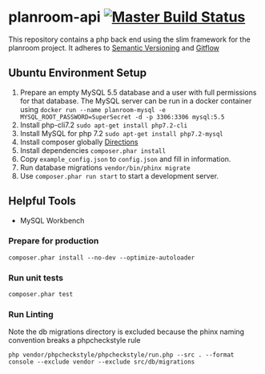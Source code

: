 # planroom-api [![Master Build Status](https://travis-ci.org/mjsmith11/planroom-api.svg?branch=master)](https://travis-ci.org/mjsmith11/planroom-api)

This repository contains a php back end using the slim framework for the planroom project.
It adheres to [Semantic Versioning](https://semver.org/) and [Gitflow](https://www.atlassian.com/git/tutorials/comparing-workflows/gitflow-workflow)

## Ubuntu Environment Setup
1. Prepare an empty MySQL 5.5 database and a user with full permissions for that database. The MySQL server can be run in a docker container using `docker run --name planroom-mysql -e MYSQL_ROOT_PASSWORD=SuperSecret -d -p 3306:3306 mysql:5.5` 
1. Install php-cli7.2 `sudo apt-get install php7.2-cli`
1. Install MySQL for php 7.2 `sudo apt-get install php7.2-mysql`
1. Install composer globally [Directions](https://getcomposer.org/doc/00-intro.md#installation-linux-unix-osx)
1. Install dependencies `composer.phar install`
1. Copy `example_config.json` to `config.json` and fill in information.
1. Run database migrations `vendor/bin/phinx migrate`
1. Use `composer.phar run start` to start a development server.

## Helpful Tools
 - MySQL Workbench

### Prepare for production
```
composer.phar install --no-dev --optimize-autoloader
```
### Run unit tests
```
composer.phar test
```
### Run Linting
Note the db migrations directory is excluded because the phinx naming convention breaks a phpcheckstyle rule
```
php vendor/phpcheckstyle/phpcheckstyle/run.php --src . --format console --exclude vendor --exclude src/db/migrations
``` 


